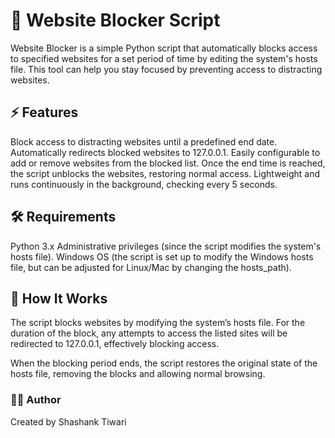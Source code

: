 # 🚫 Website Blocker Script
Website Blocker is a simple Python script that automatically blocks access to specified websites for a set period of time by editing the system's hosts file. This tool can help you stay focused by preventing access to distracting websites.

## ⚡ Features
Block access to distracting websites until a predefined end date.
Automatically redirects blocked websites to 127.0.0.1.
Easily configurable to add or remove websites from the blocked list.
Once the end time is reached, the script unblocks the websites, restoring normal access.
Lightweight and runs continuously in the background, checking every 5 seconds.
## 🛠️ Requirements
Python 3.x
Administrative privileges (since the script modifies the system's hosts file).
Windows OS (the script is set up to modify the Windows hosts file, but can be adjusted for Linux/Mac by changing the hosts_path).
## 🚀 How It Works
The script blocks websites by modifying the system’s hosts file. For the duration of the block, any attempts to access the listed sites will be redirected to 127.0.0.1, effectively blocking access.

When the blocking period ends, the script restores the original state of the hosts file, removing the blocks and allowing normal browsing.

### 👨‍💻 Author
Created by Shashank Tiwari
